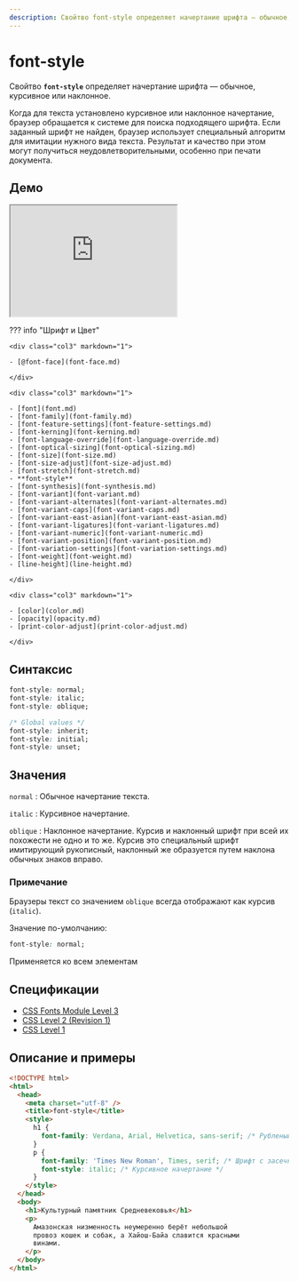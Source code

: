 ```yaml
---
description: Свойтво font-style определяет начертание шрифта — обычное, курсивное или наклонное
---
```


# font-style

Свойтво **`font-style`** определяет начертание шрифта — обычное, курсивное или наклонное.

Когда для текста установлено курсивное или наклонное начертание, браузер обращается к системе для поиска подходящего шрифта. Если заданный шрифт не найден, браузер использует специальный алгоритм для имитации нужного вида текста. Результат и качество при этом могут получиться неудовлетворительными, особенно при печати документа.

## Демо

<iframe class="interactive is-default-height" height="200" src="https://interactive-examples.mdn.mozilla.net/pages/css/font-style.html" title="MDN Web Docs Interactive Example" loading="lazy" data-readystate="complete"></iframe>

??? info "Шрифт и Цвет"

    <div class="col3" markdown="1">

    - [@font-face](font-face.md)

    </div>

    <div class="col3" markdown="1">

    - [font](font.md)
    - [font-family](font-family.md)
    - [font-feature-settings](font-feature-settings.md)
    - [font-kerning](font-kerning.md)
    - [font-language-override](font-language-override.md)
    - [font-optical-sizing](font-optical-sizing.md)
    - [font-size](font-size.md)
    - [font-size-adjust](font-size-adjust.md)
    - [font-stretch](font-stretch.md)
    - **font-style**
    - [font-synthesis](font-synthesis.md)
    - [font-variant](font-variant.md)
    - [font-variant-alternates](font-variant-alternates.md)
    - [font-variant-caps](font-variant-caps.md)
    - [font-variant-east-asian](font-variant-east-asian.md)
    - [font-variant-ligatures](font-variant-ligatures.md)
    - [font-variant-numeric](font-variant-numeric.md)
    - [font-variant-position](font-variant-position.md)
    - [font-variation-settings](font-variation-settings.md)
    - [font-weight](font-weight.md)
    - [line-height](line-height.md)

    </div>

    <div class="col3" markdown="1">

    - [color](color.md)
    - [opacity](opacity.md)
    - [print-color-adjust](print-color-adjust.md)

    </div>

## Синтаксис

```css
font-style: normal;
font-style: italic;
font-style: oblique;

/* Global values */
font-style: inherit;
font-style: initial;
font-style: unset;
```

## Значения

`normal`
: Обычное начертание текста.

`italic`
: Курсивное начертание.

`oblique`
: Наклонное начертание. Курсив и наклонный шрифт при всей их похожести не одно и то же. Курсив это специальный шрифт имитирующий рукописный, наклонный же образуется путем наклона обычных знаков вправо.

### Примечание

Браузеры текст со значением `oblique` всегда отображают как курсив (`italic`).

Значение по-умолчанию:

```css
font-style: normal;
```

Применяется ко всем элементам

## Спецификации

- [CSS Fonts Module Level 3](http://dev.w3.org/csswg/css3-fonts/#font-style-prop)
- [CSS Level 2 (Revision 1)](http://www.w3.org/TR/CSS2/fonts.html#propdef-font-style)
- [CSS Level 1](http://www.w3.org/TR/CSS1/#font-style)

## Описание и примеры

```html
<!DOCTYPE html>
<html>
  <head>
    <meta charset="utf-8" />
    <title>font-style</title>
    <style>
      h1 {
        font-family: Verdana, Arial, Helvetica, sans-serif; /* Рубленый шрифт заголовка */
      }
      p {
        font-family: 'Times New Roman', Times, serif; /* Шрифт с засечками */
        font-style: italic; /* Курсивное начертание */
      }
    </style>
  </head>
  <body>
    <h1>Культурный памятник Средневековья</h1>
    <p>
      Амазонская низменность неумеренно берёт небольшой
      провоз кошек и собак, а Хайош-Байа славится красными
      винами.
    </p>
  </body>
</html>
```
